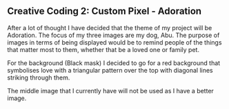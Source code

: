 ## Creative Coding 2: Custom Pixel - Adoration

After a lot of thought I have decided that the theme of my project will be Adoration. The focus of my three images are my dog, Abu. The purpose of images in terms of being displayed would be to remind people of the things that matter most to them, whether that be a loved one or family pet.

For the background (Black mask) I decided to go for a red background that symbolises love with a triangular pattern over the top with diagonal lines striking through them.

The middle image that I currently have will not be used as I have a better image. 

